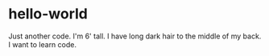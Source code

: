 # hello-world
Just another code.
I'm 6' tall.
I have long dark hair to the middle of my back.
I want to learn code.
